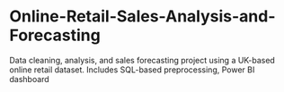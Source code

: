 # Online-Retail-Sales-Analysis-and-Forecasting
Data cleaning, analysis, and sales forecasting project using a UK-based online retail dataset. Includes SQL-based preprocessing, Power BI dashboard
